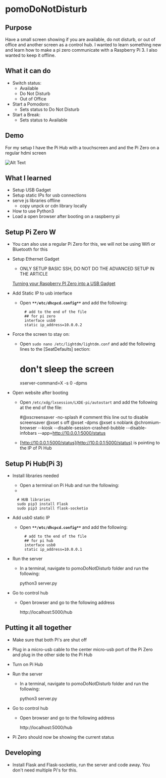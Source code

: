 # pomoDoNotDisturb
## Purpose

Have a small screen showing if you are available, do not disturb, or out of office and another screen as a control hub. I wanted to learn something new and learn how to make a pi zero communicate with a Raspberry Pi 3. I also wanted to keep it offline.

## What it can do

- Switch status:
    - Available
    - Do Not Disturb
    - Out of Office
- Start a Pomodoro:
    - Sets status to Do Not Disturb
- Start a Break:
    - Sets status to Available

## Demo

For my setup I have the Pi Hub with a touchscreen and and the Pi Zero on a regular hdmi screen

![Alt Text](/media/demo.gif)

## What I learned

- Setup USB Gadget
- Setup static IPs for usb connections
- serve js libraries offline
    - copy unpck or cdn library locally
- How to use Python3
- Load a open browser after booting on a raspberry pi

## Setup Pi Zero W

- You can also use a regular Pi Zero for this, we will not be using Wifi or Bluetooth for this
- Setup Ethernet Gadget
    - ONLY SETUP BASIC SSH, DO NOT DO THE ADVANCED SETUP IN THE ARTICLE

    [Turning your Raspberry PI Zero into a USB Gadget](https://learn.adafruit.com/turning-your-raspberry-pi-zero-into-a-usb-gadget/ethernet-gadget)

- Add Static IP to usb interface
    - Open **`**/etc/dhcpcd.config**`**  and add the following:

            # add to the end of the file
            ## for pi zero
            interface usb0
            static ip_address=10.0.0.2
            

- Force the screen to stay on:
    - Open `sudo nano /etc/lightdm/lightdm.conf` and add the following lines to the [SeatDefaults] section:

        # don't sleep the screen
        xserver-command=X -s 0 -dpms

- Open website after booting
    - Open `/etc/xdg/lxsession/LXDE-pi/autostart` and add the following at the end of the file:

        #@xscreensaver -no-splash  # comment this line out to disable screensaver
        @xset s off
        @xset -dpms
        @xset s noblank
        @chromium-browser --kiosk --disable-session-crashed-bubble --disable-infobars --app=http://10.0.0.1:5000/status

    - [http://10.0.0.1:5000/status](http://10.0.0.1:5000/status) is pointing to the IP of Pi Hub

## Setup Pi Hub(Pi 3)

- Install libraries needed
    - Open a terminal on Pi Hub and run the following:
    - 

        # HUB libraries
        sudo pip3 install Flask
        sudo pip3 install flask-socketio

- Add usb0 static IP
    - Open **`**/etc/dhcpcd.config**`**  and add the following:

            # add to the end of the file
            ## for pi hub
            interface usb0
            static ip_address=10.0.0.1
            

- Run the server
    - In a terminal, navigate to pomoDoNotDisturb folder and run the following:

        python3 server.py

- Go to control hub
    - Open browser and go to the following address

        http://localhost:5000/hub

## Putting it all together

- Make sure that both Pi's are shut off
- Plug in a micro-usb cable to the center micro-usb port of the Pi Zero and plug in the other side to the Pi Hub
- Turn on Pi Hub
- Run the server
    - In a terminal, navigate to pomoDoNotDisturb folder and run the following:

        python3 server.py

- Go to control hub
    - Open browser and go to the following address

        http://localhost:5000/hub

- Pi Zero should now be showing the current status

## Developing

- Install Flask and Flask-socketio, run the server and code away. You don't need multiple Pi's for this.